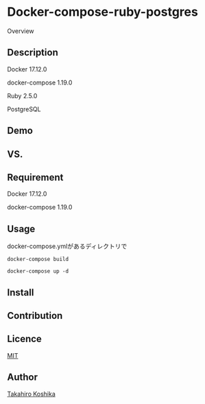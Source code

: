 Docker-compose-ruby-postgres
====

Overview

## Description
Docker 17.12.0

docker-compose 1.19.0

Ruby 2.5.0

PostgreSQL


## Demo

## VS. 

## Requirement
Docker 17.12.0

docker-compose 1.19.0

## Usage
docker-compose.ymlがあるディレクトリで

`docker-compose build`

`docker-compose up -d`


## Install

## Contribution

## Licence

[MIT](https://github.com/tcnksm/tool/blob/master/LICENCE)

## Author

[Takahiro Koshika](https://github.com/kozimon0204)
